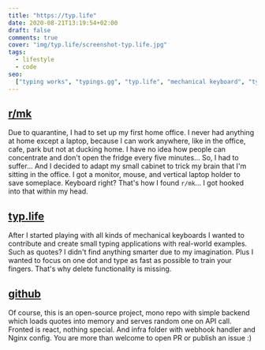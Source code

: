 ```yaml
---
title: "https://typ.life"
date: 2020-08-21T13:19:54+02:00
draft: false
comments: true
cover: "img/typ.life/screenshot-typ.life.jpg"
tags:
  - lifestyle
  - code
seo:
  ["typing works", "typings.gg", "typ.life", "mechanical keyboard", "typing application"]
---
```


## [r/mk](https://www.reddit.com/r/MechanicalKeyboards/)

Due to quarantine, I had to set up my first home office. I never had anything at home except a laptop, because I can work anywhere, like in the office, cafe, park but not at ducking home. I have no idea how people can concentrate and don't open the fridge every five minutes... So, I had to suffer... And I decided to adapt my small cabinet to trick my brain that I'm sitting in the office. I got a monitor, mouse, and vertical laptop holder to save someplace. Keyboard right? That's how I found `r/mk`... I got hooked into that within my head.

## [typ.life](https://typ.life)

After I started playing with all kinds of mechanical keyboards I wanted to contribute and create small typing applications with real-world examples. Such as quotes? I didn't find anything smarter due to my imagination. Plus I wanted to focus on one dot and type as fast as possible to train your fingers. That's why delete functionality is missing.

## [github](https://github.com/lalabuy948/typing)

Of course, this is an open-source project, mono repo with simple backend which loads quotes into memory and serves random one on API call. Fronted is react, nothing special. And infra folder with webhook handler and Nginx config. You are more than welcome to open PR or publish an issue :)

